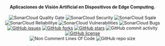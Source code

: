 <h4 align="center">Aplicaciones de Visión Artificial en Dispositivos de Edge Computing.</h4>
<div align="center">
  <img alt="SonarCloud Quality Gate" src="https://sonarcloud.io/api/project_badges/measure?project=mtc1003_TF_Keras_TFG&metric=alert_status">
  <img alt="SonarCloud Security" src="https://sonarcloud.io/api/project_badges/measure?project=mtc1003_TF_Keras_TFG&metric=security_rating">
  <img alt="SonarCloud Sqale" src="https://sonarcloud.io/api/project_badges/measure?project=mtc1003_TF_Keras_TFG&metric=sqale_rating">
  <img alt="SonarCloud Reliabilitye" src="https://sonarcloud.io/api/project_badges/measure?project=mtc1003_TF_Keras_TFG&metric=reliability_rating">
  <img alt="SonarCloud Vulnerabilities" src="https://sonarcloud.io/api/project_badges/measure?project=mtc1003_TF_Keras_TFG&metric=vulnerabilities">
  <img alt="SonarCloud Bugs" src="https://sonarcloud.io/api/project_badges/measure?project=mtc1003_TF_Keras_TFG&metric=bugs">
  <br>
  <a href="https://github.com/mtc1003/TF_Keras_TFG/issues"><img alt="GitHub issues" src="https://img.shields.io/github/issues/mtc1003/TF_Keras_TFG"></a>
  <a href="https://github.com/mtc1003/TF_Keras_TFG/network/members"><img alt="GitHub forks" src="https://img.shields.io/github/forks/mtc1003/TF_Keras_TFG"></a>
  <a href="https://github.com/mtc1003/TF_Keras_TFG/stargazers"><img alt="GitHub stars" src="https://img.shields.io/github/stars/mtc1003/TF_Keras_TFG"></a>
  <img alt="GitHub commit activity" src="https://img.shields.io/github/commit-activity/m/mtc1003/TF_Keras_TFG">
  <a href="https://github.com/mtc1003/TF_Keras_TFG/blob/main/LICENSE"><img alt="GitHub license" src="https://img.shields.io/github/license/mtc1003/TF_Keras_TFG"></a> 
  <br/>
  <img alt="Non Comment Lines Of Code" src="https://sonarcloud.io/api/project_badges/measure?project=mtc1003_TF_Keras_TFG&metric=ncloc">
  <img alt="GitHub repo size" src="https://img.shields.io/github/repo-size/mtc1003/TF_Keras_TFG?color=purple&logo=github">
</div>
